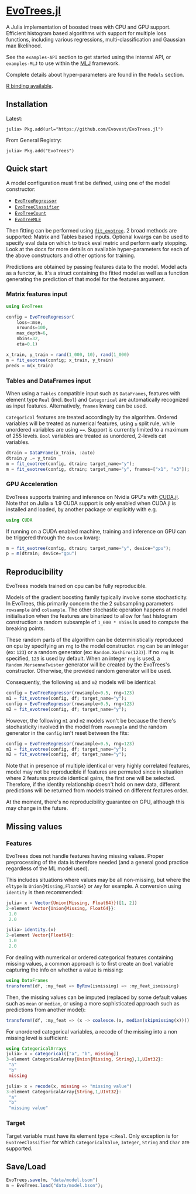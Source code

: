 # [EvoTrees.jl](https://github.com/Evovest/EvoTrees.jl)

A Julia implementation of boosted trees with CPU and GPU support. Efficient histogram based algorithms with support for multiple loss functions, including various regressions, multi-classification and Gaussian max likelihood. 

See the `examples-API` section to get started using the internal API, or `examples-MLJ` to use within the [MLJ](https://github.com/alan-turing-institute/MLJ.jl) framework.

Complete details about hyper-parameters are found in the `Models` section.

[R binding available](https://github.com/Evovest/EvoTrees).

## Installation

Latest:

```julia-repl
julia> Pkg.add(url="https://github.com/Evovest/EvoTrees.jl")
```

From General Registry:

```julia-repl
julia> Pkg.add("EvoTrees")
```

## Quick start

A model configuration must first be defined, using one of the model constructor: 
- [`EvoTreeRegressor`](@ref)
- [`EvoTreeClassifier`](@ref)
- [`EvoTreeCount`](@ref)
- [`EvoTreeMLE`](@ref)

Then fitting can be performed using [`fit_evotree`](@ref). 2 broad methods are supported: Matrix and Tables based inputs. Optional kwargs can be used to specify eval data on which to track eval metric and perform early stopping. Look at the docs for more details on available hyper-parameters for each of the above constructors and other options for training.

Predictions are obtained by passing features data to the model. Model acts as a functor, ie. it's a struct containing the fitted model as well as a function generating the prediction of that model for the features argument. 


### Matrix features input

```julia
using EvoTrees

config = EvoTreeRegressor(
    loss=:mse, 
    nrounds=100, 
    max_depth=6,
    nbins=32,
    eta=0.1)

x_train, y_train = rand(1_000, 10), rand(1_000)
m = fit_evotree(config; x_train, y_train)
preds = m(x_train)
```

### Tables and DataFrames input

When using a `Tables` compatible input such as `DataFrames`, features with element type `Real` (incl. `Bool`) and `Categorical` are automatically recognized as input features. Alternatively, `fnames` kwarg can be used. 

`Categorical` features are treated accordingly by the algorithm. Ordered variables will be treated as numerical features, using `≤` split rule, while unordered variables are using `==`. Support is currently limited to a maximum of 255 levels. `Bool` variables are treated as unordered, 2-levels cat variables.

```julia
dtrain = DataFrame(x_train, :auto)
dtrain.y .= y_train
m = fit_evotree(config, dtrain; target_name="y");
m = fit_evotree(config, dtrain; target_name="y", fnames=["x1", "x3"]);
```


### GPU Acceleration

EvoTrees supports training and inference on Nvidia GPU's with [CUDA.jl](https://github.com/JuliaGPU/CUDA.jl).
Note that on Julia ≥ 1.9 CUDA support is only enabled when CUDA.jl is installed and loaded, by another package or explicitly with e.g.
```julia
using CUDA
```

If running on a CUDA enabled machine, training and inference on GPU can be triggered through the `device` kwarg: 

```julia
m = fit_evotree(config, dtrain; target_name="y", device="gpu");
p = m(dtrain; device="gpu")
```

## Reproducibility

EvoTrees models trained on cpu can be fully reproducible.

Models of the gradient boosting family typically involve some stochasticity. 
In EvoTrees, this primarily concern the the 2 subsampling parameters `rowsample` and `colsample`. The other stochastic operation happens at model initialisation when the features are binarized to allow for fast histogram construction: a random subsample of `1_000 * nbins` is used to compute the breaking points. 

These random parts of the algorithm can be deterministically reproduced on cpu by specifying an `rng` to the model constructor. `rng` can be an integer (ex: `123`) or a random generator (ex: `Random.Xoshiro(123)`). 
If no `rng` is specified, `123` is used by default. When an integer `rng` is used, a `Random.MersenneTwister` generator will be created by the EvoTrees's constructor. Otherwise, the provided random generator will be used.  

Consequently, the following `m1` and `m2` models will be identical:

```julia
config = EvoTreeRegressor(rowsample=0.5, rng=123)
m1 = fit_evotree(config, df; target_name="y");
config = EvoTreeRegressor(rowsample=0.5, rng=123)
m2 = fit_evotree(config, df; target_name="y");
```

However, the following `m1` and `m2` models won't be because the there's stochasticity involved in the model from `rowsample` and the random generator in the `config` isn't reset between the fits:

```julia
config = EvoTreeRegressor(rowsample=0.5, rng=123)
m1 = fit_evotree(config, df; target_name="y");
m2 = fit_evotree(config, df; target_name="y");
```

Note that in presence of multiple identical or very highly correlated features, model may not be reproducible if features are permuted since in situation where 2 features provide identical gains, the first one will be selected. Therefore, if the identity relationship doesn't hold on new data, different predictions will be returned from models trained on different features order. 

At the moment, there's no reproducibility guarantee on GPU, although this may change in the future. 

## Missing values

### Features

EvoTrees does not handle features having missing values. Proper preprocessing of the data is therefore needed (and a general good practice regardless of the ML model used).

This includes situations where values may be all non-missing, but where the `eltype` is `Union{Missing,Float64}` or `Any` for example. A conversion using `identity` is then recommended: 

```julia
julia> x = Vector{Union{Missing, Float64}}([1, 2])
2-element Vector{Union{Missing, Float64}}:
 1.0
 2.0

julia> identity.(x)
2-element Vector{Float64}:
 1.0
 2.0
```

For dealing with numerical or ordered categorical features containing missing values, a common approach is to first create an `Bool` variable capturing the info on whether a value is missing:

```julia
using DataFrames
transform!(df, :my_feat => ByRow(ismissing) => :my_feat_ismissing)
```

Then, the missing values can be imputed (replaced by some default values such as `mean` or `median`, or using a more sophisticated approach such as predictions from another model):

```julia
transform!(df, :my_feat => (x -> coalesce.(x, median(skipmissing(x)))) => :my_feat)
```

For unordered categorical variables, a recode of the missing into a non missing level is sufficient:
```julia
using CategoricalArrays
julia> x = categorical(["a", "b", missing])
3-element CategoricalArray{Union{Missing, String},1,UInt32}:
 "a"
 "b"
 missing

julia> x = recode(x, missing => "missing value")
3-element CategoricalArray{String,1,UInt32}:
 "a"
 "b"
 "missing value"
```

### Target

Target variable must have its element type `<:Real`. Only exception is for `EvoTreeClassifier` for which `CategoricalValue`, `Integer`, `String` and `Char` are supported.

## Save/Load

```julia
EvoTrees.save(m, "data/model.bson")
m = EvoTrees.load("data/model.bson");
```
